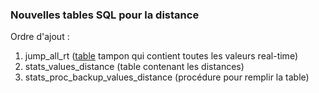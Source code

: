 ### Nouvelles tables SQL pour la distance

Ordre d'ajout :
1) jump_all_rt (<u>table</u> tampon qui contient toutes les valeurs real-time)
2) stats_values_distance (table contenant les distances)
3) stats_proc_backup_values_distance (procédure pour remplir la table)